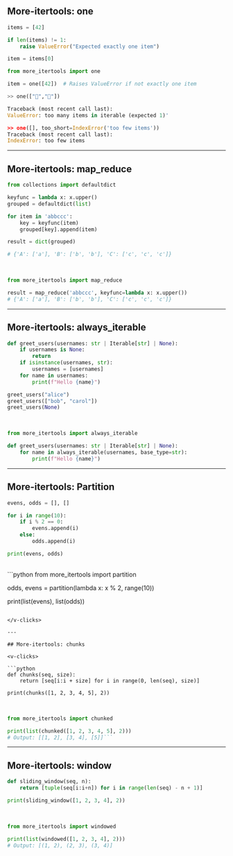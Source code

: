 ## More-itertools: one

<v-clicks>

```python
items = [42]

if len(items) != 1:
    raise ValueError("Expected exactly one item")

item = items[0]
```


```python
from more_itertools import one

item = one([42])  # Raises ValueError if not exactly one item

```

```python 
>> one(["🐍","🦀"])  

Traceback (most recent call last):
ValueError: too many items in iterable (expected 1)'

>> one([], too_short=IndexError('too few items'))
Traceback (most recent call last):
IndexError: too few items
```

</v-clicks>

---

## More-itertools: map_reduce

<v-clicks>

```python
from collections import defaultdict

keyfunc = lambda x: x.upper()
grouped = defaultdict(list)

for item in 'abbccc':
    key = keyfunc(item)
    grouped[key].append(item)

result = dict(grouped)

# {'A': ['a'], 'B': ['b', 'b'], 'C': ['c', 'c', 'c']}

```
<br>

```python
from more_itertools import map_reduce

result = map_reduce('abbccc', keyfunc=lambda x: x.upper())
# {'A': ['a'], 'B': ['b', 'b'], 'C': ['c', 'c', 'c']}

```

</v-clicks>


---

## More-itertools: always_iterable

<v-clicks>

```python
def greet_users(usernames: str | Iterable[str] | None):
    if usernames is None:
        return
    if isinstance(usernames, str):
        usernames = [usernames]
    for name in usernames:
        print(f"Hello {name}")

greet_users("alice")
greet_users(["bob", "carol"])
greet_users(None)
```
<br>

```python
from more_itertools import always_iterable

def greet_users(usernames: str | Iterable[str] | None):
    for name in always_iterable(usernames, base_type=str):
        print(f"Hello {name}")

```

</v-clicks>


---

## More-itertools: Partition

<v-clicks>

```python
evens, odds = [], []

for i in range(10):
    if i % 2 == 0:
        evens.append(i)
    else:
        odds.append(i)

print(evens, odds)
```
<br>
```python
from more_itertools import partition

odds, evens = partition(lambda x: x % 2, range(10))

print(list(evens), list(odds))
```

</v-clicks>

---

## More-itertools: chunks

<v-clicks>

```python
def chunks(seq, size):
    return [seq[i:i + size] for i in range(0, len(seq), size)]

print(chunks([1, 2, 3, 4, 5], 2))
```
<br>

```python
from more_itertools import chunked

print(list(chunked([1, 2, 3, 4, 5], 2)))
# Output: [[1, 2], [3, 4], [5]]```
```

</v-clicks>

---

## More-itertools: window

<v-clicks>

```python
def sliding_window(seq, n):
    return [tuple(seq[i:i+n]) for i in range(len(seq) - n + 1)]

print(sliding_window([1, 2, 3, 4], 2))
```
<br>

```python
from more_itertools import windowed

print(list(windowed([1, 2, 3, 4], 2)))
# Output: [(1, 2), (2, 3), (3, 4)]

```

</v-clicks>